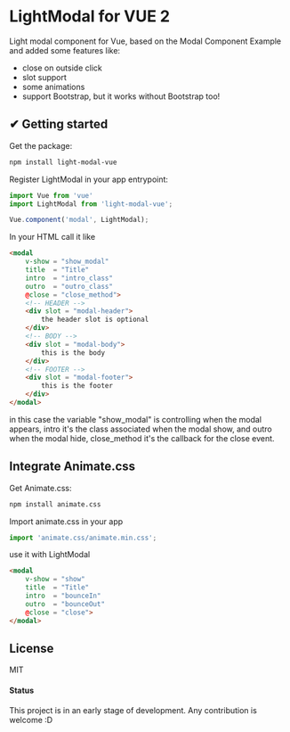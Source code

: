 # LightModal for VUE 2
Light modal component for Vue, based on the Modal Component Example and added some features like:
- close on outside click
- slot support
- some animations
- support Bootstrap, but it works without Bootstrap too!

## ✔ Getting started

Get the package:
```bash
npm install light-modal-vue
```

Register LightModal in your app entrypoint:
```js
import Vue from 'vue'
import LightModal from 'light-modal-vue';

Vue.component('modal', LightModal);
```

In your HTML call it like

```html
<modal
	v-show = "show_modal"
	title  = "Title"
	intro  = "intro_class"
	outro  = "outro_class"
	@close = "close_method">
	<!-- HEADER -->
	<div slot = "modal-header">
		the header slot is optional
	</div>
	<!-- BODY -->
	<div slot = "modal-body">
		this is the body
	</div>
	<!-- FOOTER -->
	<div slot = "modal-footer">
		this is the footer
	</div>
</modal>
```
in this case the variable "show_modal" is controlling when the modal appears,
intro it's the class associated when the modal show, and outro when the modal hide,
close_method it's the callback for the close event.


## Integrate Animate.css
Get Animate.css:
```bash
npm install animate.css
```
Import animate.css in your app
```js
import 'animate.css/animate.min.css';
```
use it with LightModal
```html
<modal
	v-show = "show"
	title  = "Title"
	intro  = "bounceIn"
	outro  = "bounceOut"
	@close = "close">
</modal>
```


## License
MIT



#### Status
This project is in an early stage of development. Any contribution is welcome :D
